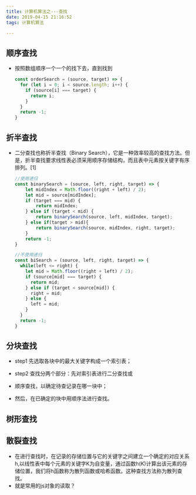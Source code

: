 ```yaml
---
title: 计算机算法之---查找
date: 2019-04-15 21:16:52
tags: 计算机算法

---
```





## 顺序查找
* 按照数组顺序一个一个的找下去，直到找到
	```js
    const orderSearch = (source, target) => {
      for (let i = 0; i < source.length; i++) {
        if (source[i] === target) {
          return i;
        }
      }
      return -1;
    }
	```

  <!-- more -->

## 折半查找
* 二分查找也称折半查找（Binary Search），它是一种效率较高的查找方法。但是，折半查找要求线性表必须采用顺序存储结构，而且表中元素按关键字有序排列。[1]
	
	```js
    //使用递归
    const binarySearch = (source, left, right, target) => {
        let midIndex = Math.floor((right + left) / 2);
        let mid = source[midIndex];
        if (target === mid) {
        	return midIndex;
        } else if (target < mid) {
        	return binarySearch(source, left, midIndex, target);
        } else if(target > mid){
        	return binarySearch(source, midIndex, right, target);
        }
        return -1;
    }
    
    //不使用递归
    const biSearch = (source, left, right, target) => {
      while(left <= right) {
        let mid = Math.floor((right + left) / 2);
        if (source[mid] === target) {
          return mid;
        } else if (target < source[mid]) {
          right = mid;
        } else {
          left = mid;
        }
      }
      return -1;
    }
    ```

## 分块查找
* step1 先选取各块中的最大关键字构成一个索引表；

* step2 查找分两个部分：先对索引表进行二分查找或

* 顺序查找，以确定待查记录在哪一块中；

* 然后，在已确定的块中用顺序法进行查找。

## 树形查找

## 散裂查找
* 在进行查找时，在记录的存储位置与它的关键字之间建立一个确定的对应关系h,以线性表中每个元素的关键字K为自变量，通过函数h(K)计算出该元素的存储位置，我们将h函数称为散列函数或哈希函数。这种查找方法称为散列查找。
* 就是常用的js对象的读取？

